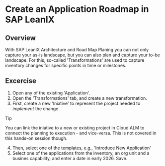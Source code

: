 # Create an Application Roadmap in SAP LeanIX

## Overview
With SAP LeanIX Architecture and Road Map Planing you can not only capture your as-is landscape, but you can also plan and capture your to-be landscape. For this, so-called 'Transformations' are used to capture inventory changes for specific points in time or milestones.

## Excercise

1. Open any of the existing 'Application'.
2. Open the 'Transformations' tab, and create a new transformation.
3. First, create a new 'Iniative' to represent the project needed to _implement_ the change.
> [!TIP]
> You can link the iniative to a new or existing project in Cloud ALM to connect the planning to execution - and vice-versa. This is not covered in this hands-on session though.
4. Then, select one of the templates, e.g., 'Introduce New Application'
5. Select one of the applications from the inventory, an org unit and a busines capability, and enter a date in early 2026. Save.

